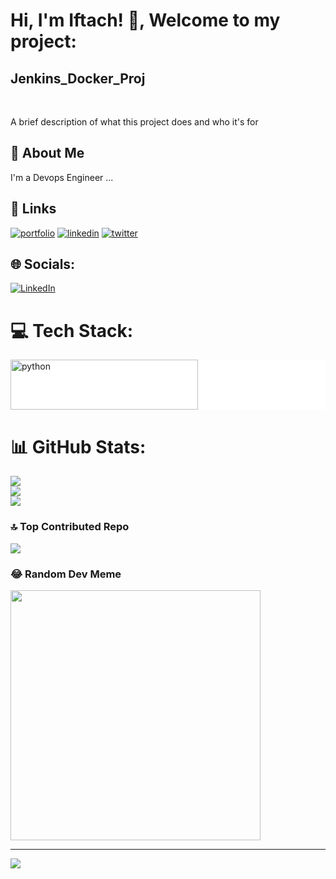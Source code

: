 # Hi, I'm Iftach! 👋, Welcome to my project:
##  Jenkins_Docker_Proj

<br/>

A brief description of what this project does and who it's for


## 🚀 About Me
I'm a Devops Engineer ...


## 🔗 Links
[![portfolio](https://img.shields.io/badge/my_portfolio-000?style=for-the-badge&logo=ko-fi&logoColor=white)](https://katherineoelsner.com/)
[![linkedin](https://img.shields.io/badge/linkedin-0A66C2?style=for-the-badge&logo=linkedin&logoColor=white)](https://www.linkedin.com/)
[![twitter](https://img.shields.io/badge/twitter-1DA1F2?style=for-the-badge&logo=twitter&logoColor=white)](https://twitter.com/)


## 🌐 Socials:
[![LinkedIn](https://img.shields.io/badge/LinkedIn-%230077B5.svg?logo=linkedin&logoColor=white)](https://linkedin.com/in/https://www.linkedin.com/in/iftach-z-19931491/) 

# 💻 Tech Stack:
<div style="background-color:white;"><img src="https://upload.wikimedia.org/wikipedia/commons/thumb/e/e3/Jenkins_logo_with_title.svg/640px-Jenkins_logo_with_title.svg.png" alt="python" width="300" height="80"/> </div>

# 📊 GitHub Stats:
![](https://github-readme-stats.vercel.app/api?username=iftachzilcapaz&theme=dark&hide_border=false&include_all_commits=false&count_private=false)<br/>
![](https://github-readme-streak-stats.herokuapp.com/?user=iftachzilcapaz&theme=dark&hide_border=false)<br/>
![](https://github-readme-stats.vercel.app/api/top-langs/?username=iftachzilcapaz&theme=dark&hide_border=false&include_all_commits=false&count_private=false&layout=compact)

### 🔝 Top Contributed Repo
![](https://github-contributor-stats.vercel.app/api?username=iftachzilcapaz&limit=5&theme=dark&combine_all_yearly_contributions=true)

### 😂 Random Dev Meme
<img src='https://randommeme-five.vercel.app/' style="height: 400px;"/>

---
[![](https://visitcount.itsvg.in/api?id=iftachzilcapaz&icon=0&color=0)](https://visitcount.itsvg.in)

<!-- Proudly created with GPRM ( https://gprm.itsvg.in ) -->

